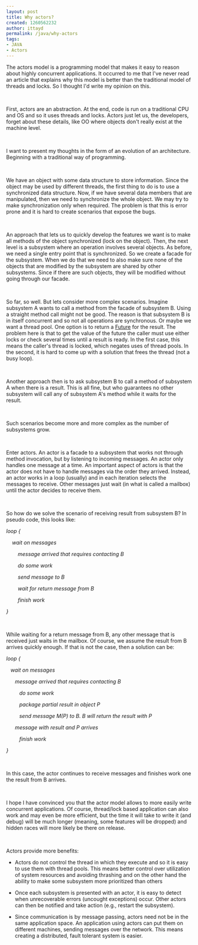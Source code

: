 ```yaml
---
layout: post
title: Why actors?
created: 1260562232
author: ittayd
permalink: /java/why-actors
tags:
- JAVA
- Actors
---
```

<p>
<meta http-equiv="CONTENT-TYPE" content="text/html; charset=utf-8">
<meta name="GENERATOR" content="OpenOffice.org 3.1  (Linux)"> 	<style type="text/css">
	<!--
		@page { margin: 0.79in }
		P { margin-bottom: 0.08in }
		A:link { so-language: zxx }
	-->
	</style>   </meta>
</meta>
</p>
<p style="margin-bottom: 0in;">The actors model is a programming model that makes it easy to reason about highly concurrent applications. It occurred to me that I've never read an article that explains why this model is better than the traditional model of threads and locks. So I thought I'd write my opinion on this.</p>
<p style="margin-bottom: 0in;">&nbsp;</p>
<p style="margin-bottom: 0in;">First, actors are an abstraction. At the end, code is run on a traditional CPU and OS and so it uses threads and locks. Actors just let us, the developers, forget about these details, like OO where objects don't really exist at the machine level.</p>
<p style="margin-bottom: 0in;">&nbsp;</p>
<p style="margin-bottom: 0in;">I want to present my thoughts in the form of an evolution of an architecture. Beginning with a traditional way of programming.</p>
<p style="margin-bottom: 0in;">&nbsp;</p>
<p style="margin-bottom: 0in;">We have an object with some data structure to store information. Since the object may be used by different threads, the first thing to do <span style="background: transparent none repeat scroll 0% 0%; -moz-background-clip: border; -moz-background-origin: padding; -moz-background-inline-policy: continuous;">is to use</span> a synchronized data structure. Now, if we have several data members that are manipulated, then we need to synchronize the whole object. We may try to make synchronization only when required. The problem is that this is error prone and it is hard to create scenarios that expose the bugs.</p>
<p style="margin-bottom: 0in;">&nbsp;</p>
<p style="margin-bottom: 0in;">An approach that lets us to quickly develop the features we want <span style="background: transparent none repeat scroll 0% 0%; -moz-background-clip: border; -moz-background-origin: padding; -moz-background-inline-policy: continuous;">is to make all methods of the object synchronized (lock on the object)</span>. Then, the next level is a subsystem where an operation involves several objects. As before, we need a single entry point that is synchronized. So we create a facade for the subsystem. When we do that we need to also make sure none of the objects that are modified by the subsystem are shared by other subsystems. Since if there are such objects, they will be modified without going through our facade.</p>
<p style="margin-bottom: 0in;">&nbsp;</p>
<p style="margin-bottom: 0in;">So far, so well. But lets consider more complex scenarios. Imagine subsystem A wants to call a method from the facade of subsystem B. Using a straight method call might not be good. The reason is that subsystem B is in itself concurrent and so not all operations are synchronous. Or maybe we want a thread pool. One option is to return a <a href="http://java.sun.com/j2se/1.5.0/docs/api/java/util/concurrent/Future.html">Future</a> for the result. The problem here is that to get the value of the future the caller must use either locks or check several times until a result is ready. In the first case, this means the caller's thread is locked, which negates uses of thread pools. In the second, it is hard to come up with a solution that frees the thread (not a busy loop).</p>
<p style="margin-bottom: 0in;">&nbsp;</p>
<p style="margin-bottom: 0in;">Another approach then is to ask subsystem B to call a method of subsystem A when there is a result. This is all fine, but who guarantees no other subsystem will call any of subsystem A's method while it waits for the result.</p>
<p style="margin-bottom: 0in;">&nbsp;</p>
<p style="margin-bottom: 0in;">Such scenarios become more and more complex as the number of subsystems grow.</p>
<p style="margin-bottom: 0in;">&nbsp;</p>
<p style="margin-bottom: 0in;">Enter actors. An actor is a facade to a subsystem that works not through method invocation, but by listening to incoming messages. An actor only handles one message at a time. An important aspect of actors is that the actor does not have to handle messages via the order they arrived. Instead, an actor works in a loop (usually) and in each iteration selects the messages to receive. Other messages just wait (in what is called a mailbox) until the actor decides to receive them.</p>
<p style="margin-bottom: 0in;">&nbsp;</p>
<p style="margin-bottom: 0in;">So how do we solve the scenario of receiving result from subsystem B? In pseudo code, this looks like:</p>
<p style="margin-bottom: 0in;"><i>	loop { </i></p>
<p style="margin-bottom: 0in;"><i>&nbsp;&nbsp;&nbsp;		wait on messages</i></p>
<p style="margin-bottom: 0in;"><i>&nbsp;&nbsp;&nbsp;&nbsp;&nbsp;&nbsp;&nbsp; message arrived that requires contacting B</i></p>
<p style="margin-bottom: 0in;"><i>&nbsp;&nbsp;&nbsp;&nbsp;&nbsp;&nbsp;&nbsp; do some work</i></p>
<p style="margin-bottom: 0in;">&nbsp;&nbsp;&nbsp;&nbsp;&nbsp;&nbsp;&nbsp; <i>send message to B</i></p>
<p style="margin-bottom: 0in;"><i>&nbsp;&nbsp;&nbsp;&nbsp;&nbsp;&nbsp;&nbsp; wait for return message from B</i></p>
<p style="margin-bottom: 0in;"><i>&nbsp;&nbsp;&nbsp;&nbsp;&nbsp;&nbsp;&nbsp; finish work</i></p>
<p style="margin-bottom: 0in;"><i>	}</i></p>
<p style="margin-bottom: 0in;">&nbsp;</p>
<p style="margin-bottom: 0in; font-style: normal;">While waiting for a return message from B, any other message that is received just waits in the mailbox. Of course, we assume the result from B arrives quickly enough. If that is not the case, then a solution can be:</p>
<p style="margin-bottom: 0in; font-style: normal;"><i>loop {</i></p>
<p style="margin-bottom: 0in;"><i>&nbsp;&nbsp;		wait on messages</i></p>
<p style="margin-bottom: 0in;"><i>&nbsp;&nbsp;&nbsp;&nbsp;&nbsp; message arrived that requires contacting B</i></p>
<p style="margin-bottom: 0in;"><i>&nbsp;&nbsp;&nbsp;&nbsp;&nbsp;&nbsp;&nbsp;&nbsp; do some work</i></p>
<p style="margin-bottom: 0in;"><i>&nbsp;&nbsp;&nbsp;&nbsp; &nbsp;&nbsp;&nbsp; package partial result in object P</i></p>
<p style="margin-bottom: 0in;"><i>&nbsp;&nbsp;&nbsp;&nbsp;&nbsp;&nbsp;&nbsp;&nbsp; send message M(P) to B. B will return the result with P</i></p>
<p style="margin-bottom: 0in;"><i>&nbsp;&nbsp;&nbsp;&nbsp;&nbsp; message with result and P arrives</i></p>
<p style="margin-bottom: 0in;"><i>&nbsp;&nbsp;&nbsp;&nbsp;&nbsp;&nbsp;&nbsp;&nbsp; finish work</i></p>
<p style="margin-bottom: 0in;"><i>	}</i></p>
<p style="margin-bottom: 0in;">&nbsp;</p>
<p style="margin-bottom: 0in; font-style: normal;">In this case, the actor continues to receive messages and finishes work one the result from B arrives.</p>
<p style="margin-bottom: 0in; font-style: normal;">&nbsp;</p>
<p style="margin-bottom: 0in; font-style: normal;">I hope I have convinced you that the actor model allows to more easily write concurrent applications. Of course, thread/lock based application can also work and may even be more efficient, but the time it will take to write it (and debug) will be much longer (meaning, some features will be dropped) and hidden races will more likely be there on release.</p>
<p style="margin-bottom: 0in; font-style: normal;">&nbsp;</p>
<p style="margin-bottom: 0in; font-style: normal;">Actors provide more benefits:</p>
<ul>
    <li>
    <p style="margin-bottom: 0in;"><span style="font-style: normal;">Actors 	do not control the thread in which they execute and so it is easy to 	use them with thread pools. This means better control over 	utilization of system resources and avoiding thrashing and on the 	other hand the ability to make some subsystem more prioritized than 	others</span></p>
    </li>
    <li>
    <p style="margin-bottom: 0in;"><span style="font-style: normal;">Once 	each subsystem is presented with an actor, it is easy to detect when 	unrecoverable errors (uncought exceptions) occur.  Other actors can 	then be notified and take action (e.g., restart the subsystem).</span></p>
    </li>
</ul>
<ul>
    <li>
    <p style="margin-bottom: 0in;"><span style="font-style: normal;">Since 	communication is by message passing, actors need not be in the same 	application space. An application using actors can put them on 	different machines, sending messages over the network. This means 	creating a distributed, fault tolerant system is easier.</span></p>
    </li>
</ul>
<p style="margin-bottom: 0in;"><i>			</i></p>
<p style="margin-bottom: 0in;"><i>		</i></p>
<p>&nbsp;</p>
